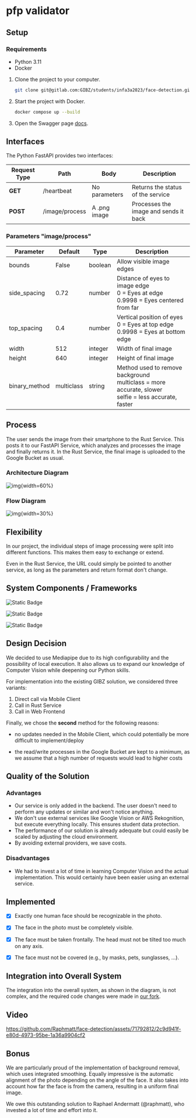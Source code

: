 # pfp validator

## Setup

### Requirements

- Python 3.11
- Docker

1. Clone the project to your computer.

    ```bash
    git clone git@gitlab.com:GIBZ/students/infa3a2023/face-detection.git
    ```

2. Start the project with Docker.

    ```bash
    docker compose up --build
    ```

3. Open the Swagger page [docs](http://localhost:8000/docs).


## Interfaces

The Python FastAPI provides two interfaces:

| Request Type | Path       | Body     | Description |
|-------------|--------------------|------------------|----------------------------------------|
| **GET**     | /heartbeat         | No parameters  | Returns the status of the service    |
| **POST**    | /image/process     | A .png image    | Processes the image and sends it back|

### Parameters "image/process"

| Parameter | Default | Type | Description |
| ---- | ---- | ---- | ---- |
| bounds | False | boolean | Allow visible image edges |
| side_spacing | 0.72 | number | Distance of eyes to image edge <br> 0 = Eyes at edge <br> 0.9998 = Eyes centered from far |
| top_spacing | 0.4 | number | Vertical position of eyes <br> 0 = Eyes at top edge <br> 0.9998 = Eyes at bottom edge |
| width | 512 | integer | Width of final image |
| height | 640 | integer | Height of final image |
| binary_method | multiclass | string | Method used to remove background <br> multiclass = more accurate, slower <br> selfie = less accurate, faster |

## Process

The user sends the image from their smartphone to the Rust Service. This posts it to our FastAPI Service, which analyzes and processes the image and finally returns it. In the Rust Service, the final image is uploaded to the Google Bucket as usual.

### Architecture Diagram

![img](./files/ArchitectureDiagram.png){width=60%}

### Flow Diagram

![img](./files/FlowDiagram.png){width=30%}

## Flexibility

In our project, the individual steps of image processing were split into different functions. This makes them easy to exchange or extend.

Even in the Rust Service, the URL could simply be pointed to another service, as long as the parameters and return format don't change.

## System Components / Frameworks


![Static Badge](https://img.shields.io/badge/Mediapipe-0.10.8-lightblue?logo=google)

![Static Badge](https://img.shields.io/badge/dlib-19.24.2-green?logo=dlib)

![Static Badge](https://img.shields.io/badge/FastAPI-0.105.0-darkgreen?logo=fastapi)

## Design Decision

We decided to use Mediapipe due to its high configurability and the possibility of local execution. It also allows us to expand our knowledge of Computer Vision while deepening our Python skills.

For implementation into the existing GIBZ solution, we considered three variants:

1. Direct call via Mobile Client
2. Call in Rust Service
3. Call in Web Frontend

Finally, we chose the **second** method for the following reasons:

- no updates needed in the Mobile Client, which could potentially be more difficult to implement/deploy

- the read/write processes in the Google Bucket are kept to a minimum, as we assume that a high number of requests would lead to higher costs

## Quality of the Solution

### Advantages

- Our service is only added in the backend. The user doesn't need to perform any updates or similar and won't notice anything.
- We don't use external services like Google Vision or AWS Rekognition, but execute everything locally. This ensures student data protection.
- The performance of our solution is already adequate but could easily be scaled by adjusting the cloud environment.
- By avoiding external providers, we save costs.


### Disadvantages

- We had to invest a lot of time in learning Computer Vision and the actual implementation. This would certainly have been easier using an external service.

## Implemented

- [x] Exactly one human face should be recognizable in the photo.
- [x] The face in the photo must be completely visible.
- [x] The face must be taken frontally. The head must not be tilted too much on any axis.
- [x] The face must not be covered (e.g., by masks, pets, sunglasses, ...).


## Integration into Overall System

The integration into the overall system, as shown in the diagram, is not complex, and the required code changes were made in [our fork](https://gitlab.com/GIBZ/students/infa3a2023/profile-picture-server/-/tree/gipeFix?ref_type=heads).

## Video

https://github.com/Raphmatt/face-detection/assets/71792812/2c9d941f-e80d-4973-95be-1a36a9904cf2

## Bonus

We are particularly proud of the implementation of background removal, which uses integrated smoothing. Equally impressive is the automatic alignment of the photo depending on the angle of the face. It also takes into account how far the face is from the camera, resulting in a uniform final image.

We owe this outstanding solution to Raphael Andermatt (@raphmatt), who invested a lot of time and effort into it.
